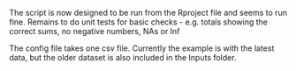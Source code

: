 The script is now designed to be run from the Rproject file and seems to run fine.
Remains to do unit tests for basic checks - e.g. totals showing the correct sums, no negative numbers, NAs or Inf

The config file takes one csv file. Currently the example is with the latest data, but the older dataset is also included in the Inputs folder.
